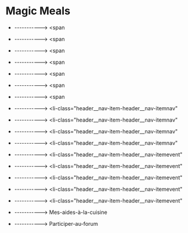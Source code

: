 # Magic Meals






  - -----------> <span





  - -----------> <span




  - -----------> <span






  - -----------> <span



  - -----------> <span






  - -----------> <span



  - -----------> <span




  - -----------> <li-class="header__nav-item-header__nav-itemnav"
  - -----------> <li-class="header__nav-item-header__nav-itemnav"
  - -----------> <li-class="header__nav-item-header__nav-itemnav"
  - -----------> <li-class="header__nav-item-header__nav-itemnav"
  - -----------> <li-class="header__nav-item-header__nav-itemevent"
  - -----------> <li-class="header__nav-item-header__nav-itemevent"
  - -----------> <li-class="header__nav-item-header__nav-itemevent"
  - -----------> <li-class="header__nav-item-header__nav-itemevent"
  - -----------> <li-class="header__nav-item-header__nav-itemevent"
















































  - -----------> Mes-aides-à-la-cuisine
  - -----------> Participer-au-forum



